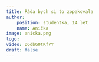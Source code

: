 ```yaml
---
title: Ráda bych si to zopakovala
author:
    position: studentka, 14 let
    name: Anička
image: anicka.png
logo:
video: D6dbG0tKf7Y
draft: false
---
```

